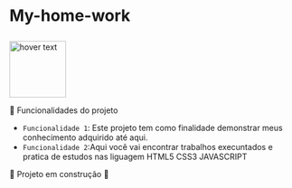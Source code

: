 # My-home-work    <p align="right" >
  <img src="https://avatars.githubusercontent.com/u/62727998?v=" width="100" border-radius="50" title="hover text">
 
</p>

 :hammer: Funcionalidades do projeto

- `Funcionalidade 1`: Este projeto tem como finalidade demonstrar meus conhecimento adquirido até aqui. 
- `Funcionalidade 2`:Aqui você vai encontrar trabalhos execuntados e pratica de estudos nas liguagem HTML5 CSS3 JAVASCRIPT 


:construction: Projeto em construção :construction:
